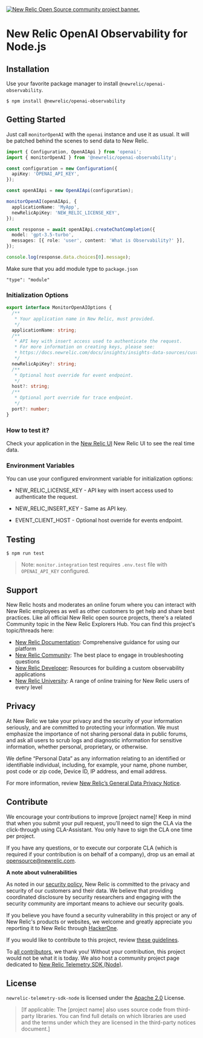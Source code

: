 <a href="https://opensource.newrelic.com/oss-category/#community-project"><picture><source media="(prefers-color-scheme: dark)" srcset="https://github.com/newrelic/opensource-website/raw/main/src/images/categories/dark/Community_Project.png"><source media="(prefers-color-scheme: light)" srcset="https://github.com/newrelic/opensource-website/raw/main/src/images/categories/Community_Project.png"><img alt="New Relic Open Source community project banner." src="https://github.com/newrelic/opensource-website/raw/main/src/images/categories/Community_Project.png"></picture></a>

# New Relic OpenAI Observability for Node.js

## Installation

Use your favorite package manager to install `@newrelic/openai-observability`.

    $ npm install @newrelic/openai-observability

## Getting Started

Just call `monitorOpenAI` with the `openai` instance and use it as usual. It will be patched behind the scenes to send data to New Relic.

```typescript
import { Configuration, OpenAIApi } from 'openai';
import { monitorOpenAI } from '@newrelic/openai-observability';

const configuration = new Configuration({
  apiKey: 'OPENAI_API_KEY',
});

const openAIApi = new OpenAIApi(configuration);

monitorOpenAI(openAIApi, {
  applicationName: 'MyApp',
  newRelicApiKey: 'NEW_RELIC_LICENSE_KEY',
});

const response = await openAIApi.createChatCompletion({
  model: 'gpt-3.5-turbo',
  messages: [{ role: 'user', content: 'What is Observability?' }],
});

console.log(response.data.choices[0].message);
```

Make sure that you add module type to `package.json`

```
"type": "module"
```

### Initialization Options

```typescript
export interface MonitorOpenAIOptions {
  /**
   * Your application name in New Relic, must provided.
   */
  applicationName: string;
  /**
   * API key with insert access used to authenticate the request.
   * For more information on creating keys, please see:
   * https://docs.newrelic.com/docs/insights/insights-data-sources/custom-data/introduction-event-api#register
   */
  newRelicApiKey?: string;
  /**
   * Optional host override for event endpoint.
   */
  host?: string;
  /**
   * Optional port override for trace endpoint.
   */
  port?: number;
}
```

### How to test it?

Check your application in the [New Relic UI](https://one.eu.newrelic.com/nr1-core?account=3816790&filters=(domain%20IN%20('MLOPS',%20'MLOPS',%20'MLOPS',%20'MLOPS')%20AND%20type%20IN%20('LLM_APPLICATION',%20'MACHINE_LEARNING_ENDPOINT',%20'MACHINE_LEARNING_MODEL',%20'MACHINE_LEARNING_MODEL_DATA'))&state=b81a2041-294c-f422-b102-3f1c8c58a4c8) New Relic UI to see the real time data.

### Environment Variables

You can use your configured environment variable for initialization options:

- NEW_RELIC_LICENSE_KEY - API key with insert access used to authenticate the request.

- NEW_RELIC_INSERT_KEY - Same as API key.

- EVENT_CLIENT_HOST - Optional host override for events endpoint.

## Testing

    $ npm run test

> Note: `monitor.integration` test requires `.env.test` file with `OPENAI_API_KEY` configured.

## Support

New Relic hosts and moderates an online forum where you can interact with New Relic employees as well as other customers to get help and share best practices. Like all official New Relic open source projects, there's a related Community topic in the New Relic Explorers Hub. You can find this project's topic/threads here:

- [New Relic Documentation](https://docs.newrelic.com/docs/telemetry-data-platform/get-started/capabilities/telemetry-sdks-send-custom-telemetry-data-new-relic): Comprehensive guidance for using our platform
- [New Relic Community](https://discuss.newrelic.com/tags/nodeagent): The best place to engage in troubleshooting questions
- [New Relic Developer](https://developer.newrelic.com/): Resources for building a custom observability applications
- [New Relic University](https://learn.newrelic.com/): A range of online training for New Relic users of every level

## Privacy

At New Relic we take your privacy and the security of your information seriously, and are committed to protecting your information. We must emphasize the importance of not sharing personal data in public forums, and ask all users to scrub logs and diagnostic information for sensitive information, whether personal, proprietary, or otherwise.

We define “Personal Data” as any information relating to an identified or identifiable individual, including, for example, your name, phone number, post code or zip code, Device ID, IP address, and email address.

For more information, review [New Relic’s General Data Privacy Notice](https://newrelic.com/termsandconditions/privacy).

## Contribute

We encourage your contributions to improve [project name]! Keep in mind that when you submit your pull request, you'll need to sign the CLA via the click-through using CLA-Assistant. You only have to sign the CLA one time per project.

If you have any questions, or to execute our corporate CLA (which is required if your contribution is on behalf of a company), drop us an email at opensource@newrelic.com.

**A note about vulnerabilities**

As noted in our [security policy](../../security/policy), New Relic is committed to the privacy and security of our customers and their data. We believe that providing coordinated disclosure by security researchers and engaging with the security community are important means to achieve our security goals.

If you believe you have found a security vulnerability in this project or any of New Relic's products or websites, we welcome and greatly appreciate you reporting it to New Relic through [HackerOne](https://hackerone.com/newrelic).

If you would like to contribute to this project, review [these guidelines](./CONTRIBUTING.md).

To [all contributors](https://github.com/newrelic/newrelic-telemetry-sdk-node/graphs/contributors), we thank you! Without your contribution, this project would not be what it is today. We also host a community project page dedicated to [New Relic Telemetry SDK (Node)](https://opensource.newrelic.com/projects/newrelic/newrelic-telemetry-sdk-node).

## License

`newrelic-telemetry-sdk-node` is licensed under the [Apache 2.0](http://apache.org/licenses/LICENSE-2.0.txt) License.

> [If applicable: The [project name] also uses source code from third-party libraries. You can find full details on which libraries are used and the terms under which they are licensed in the third-party notices document.]
